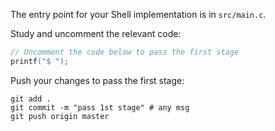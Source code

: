 The entry point for your Shell implementation is in `src/main.c`.

Study and uncomment the relevant code: 

```c
// Uncomment the code below to pass the first stage
printf("$ ");
```

Push your changes to pass the first stage:

```
git add .
git commit -m "pass 1st stage" # any msg
git push origin master
```

